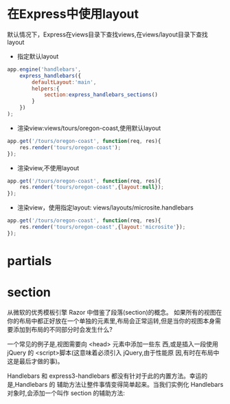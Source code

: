 # 在Express中使用layout

默认情况下，Express在views目录下查找views,在views/layout目录下查找layout

* 指定默认layout
```js
app.engine('handlebars',
	express_handlebars({
		defaultLayout:'main',
		helpers:{
			section:express_handlebars_sections()
		}
	})
);
```
* 渲染view:views/tours/oregon-coast,使用默认layout
```js
app.get('/tours/oregon-coast', function(req, res){
	res.render('tours/oregon-coast');
});
```
* 渲染view,不使用layout
```js
app.get('/tours/oregon-coast', function(req, res){
	res.render('tours/oregon-coast',{layout:null});
});
```
* 渲染view，使用指定layout: views/layouts/microsite.handlebars 
```js
app.get('/tours/oregon-coast', function(req, res){
	res.render('tours/oregon-coast',{layout:'microsite'});
});
```

# partials

# section
从微软的优秀模板引擎 Razor 中借鉴了段落(section)的概念。
如果所有的视图在你的布局中都正好放在一个单独的元素里,布局会正常运转,但是当你的视图本身需要添加到布局的不同部分时会发生什么?

一个常见的例子是,视图需要向 \<head> 元素中添加一些东 西,或是插入一段使用 jQuery 的 \<script>脚本(这意味着必须引入 jQuery,由于性能原 因,有时在布局中这是最后才做的事)。

Handlebars 和 express3-handlebars 都没有针对于此的内置方法。幸运的是,Handlebars 的 辅助方法让整件事情变得简单起来。当我们实例化 Handlebars 对象时,会添加一个叫作 section 的辅助方法: